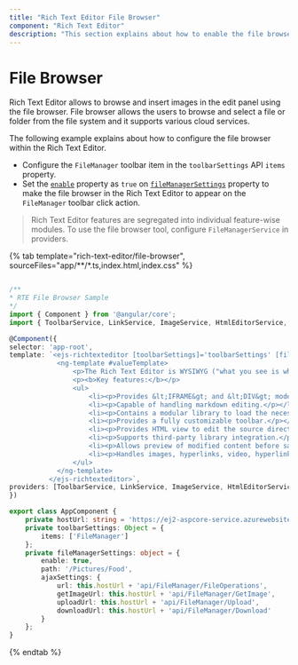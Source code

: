 ```yaml
---
title: "Rich Text Editor File Browser"
component: "Rich Text Editor"
description: "This section explains about how to enable the file browser feature in the Syncfusion Angular Rich Text Editor component."
---
```


# File Browser

Rich Text Editor allows to browse and insert images in the edit panel using the file browser. File browser allows the users to browse and select a file or folder from the file system and it supports various cloud services.

The following example explains about how to configure the file browser within the Rich Text Editor.

* Configure the `FileManager` toolbar item in the `toolbarSettings` API `items` property.
* Set the [`enable`](../api/rich-text-editor/fileManagerSettings/#enable) property as `true` on [`fileManagerSettings`](../api/rich-text-editor/#fileManagerSettings) property to make the file browser in the  Rich Text Editor to appear on the `FileManager` toolbar click action.

> Rich Text Editor features are segregated into individual feature-wise modules. To use the file browser tool, configure `FileManagerService` in providers.

{% tab template="rich-text-editor/file-browser", sourceFiles="app/**/*.ts,index.html,index.css" %}

```typescript

/**
* RTE File Browser Sample
*/
import { Component } from '@angular/core';
import { ToolbarService, LinkService, ImageService, HtmlEditorService, QuickToolbarService, FileManagerService } from '@syncfusion/ej2-angular-richtexteditor';

@Component({
selector: 'app-root',
template: `<ejs-richtexteditor [toolbarSettings]='toolbarSettings' [fileManagerSettings]='fileManagerSettings'>
            <ng-template #valueTemplate>
                <p>The Rich Text Editor is WYSIWYG ("what you see is what you get") editor useful to create and edit content, and return the valid <a href="https://ej2.syncfusion.com/home/" target="_blank">HTML markup</a> or <a href="https://ej2.syncfusion.com/home/" target="_blank">markdown</a> of the content</p>
                <p><b>Key features:</b></p>
                <ul>
                    <li><p>Provides &lt;IFRAME&gt; and &lt;DIV&gt; modes</p></li>
                    <li><p>Capable of handling markdown editing.</p></li>
                    <li><p>Contains a modular library to load the necessary functionality on demand.</p></li>
                    <li><p>Provides a fully customizable toolbar.</p></li>
                    <li><p>Provides HTML view to edit the source directly for developers.</p></li>
                    <li><p>Supports third-party library integration.</p></li>
                    <li><p>Allows preview of modified content before saving it.</p></li>
                    <li><p>Handles images, hyperlinks, video, hyperlinks, uploads, etc.</p></li>
                </ul>
            </ng-template>
          </ejs-richtexteditor>`,
providers: [ToolbarService, LinkService, ImageService, HtmlEditorService, QuickToolbarService, FileManagerService]
})

export class AppComponent {
    private hostUrl: string = 'https://ej2-aspcore-service.azurewebsites.net/';
    private toolbarSettings: Object = {
        items: ['FileManager']
    };
    private fileManagerSettings: object = {
        enable: true,
        path: '/Pictures/Food',
        ajaxSettings: {
            url: this.hostUrl + 'api/FileManager/FileOperations',
            getImageUrl: this.hostUrl + 'api/FileManager/GetImage',
            uploadUrl: this.hostUrl + 'api/FileManager/Upload',
            downloadUrl: this.hostUrl + 'api/FileManager/Download'
        }
    };
}

```

{% endtab %}